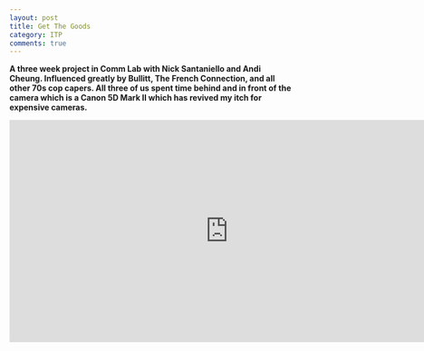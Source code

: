 ```yaml
---
layout: post
title: Get The Goods
category: ITP
comments: true
---
```


**A three week project in Comm Lab with Nick Santaniello and Andi Cheung. Influenced greatly by Bullitt, The French Connection, and all other 70s cop capers. All three of us spent time behind and in front of the camera which is a Canon 5D Mark II which has revived my itch for expensive cameras.**

<iframe width="771" height="392" src="http://www.youtube.com/embed/D16Ip0MMQDU?rel=0" frameborder="0"> </iframe>
